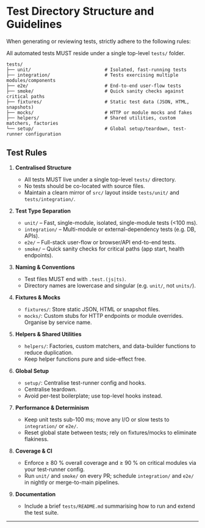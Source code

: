 # Test Directory Structure and Guidelines

When generating or reviewing tests, strictly adhere to the following rules:

All automated tests MUST reside under a single top-level `tests/` folder.

```
tests/
├── unit/                           # Isolated, fast‐running tests
├── integration/                    # Tests exercising multiple modules/components
├── e2e/                            # End-to-end user-flow tests
├── smoke/                          # Quick sanity checks against critical paths
├── fixtures/                       # Static test data (JSON, HTML, snapshots)
├── mocks/                          # HTTP or module mocks and fakes
├── helpers/                        # Shared utilities, custom matchers, factories
└── setup/                          # Global setup/teardown, test-runner configuration
```

## **Test Rules**

1. **Centralised Structure**

   * All tests MUST live under a single top-level `tests/` directory.
   * No tests should be co-located with source files.
   * Maintain a clearn mirror of `src/` layout inside `tests/unit/` and `tests/integration/`.

2. **Test Type Separation**

   * `unit/` – Fast, single-module, isolated, single-module tests (<100 ms).
   * `integration/` – Multi-module or external-dependency tests (e.g. DB, APIs).
   * `e2e/` – Full-stack user-flow or browser/API end-to-end tests.
   * `smoke/` – Quick sanity checks for critical paths (app start, health endpoints).

3. **Naming & Conventions**

   * Test files MUST end with `.test.(js|ts)`.
   * Directory names are lowercase and singular (e.g. `unit/`, not `units/`).

4. **Fixtures & Mocks**

   * `fixtures/`: Store static JSON, HTML or snapshot files.
   * `mocks/`: Custom stubs for HTTP endpoints or module overrides. Organise by service name.

5. **Helpers & Shared Utilities**

   * `helpers/`: Factories, custom matchers, and data-builder functions to reduce duplication.
   * Keep helper functions pure and side-effect free.

6. **Global Setup**

   * `setup/`: Centralise test-runner config and hooks.
   * Centralise teardown.
   * Avoid per-test boilerplate; use top-level hooks instead.

7. **Performance & Determinism**

   * Keep unit tests sub-100 ms; move any I/O or slow tests to `integration/` or `e2e/`.
   * Reset global state between tests; rely on fixtures/mocks to eliminate flakiness.

8. **Coverage & CI**

   * Enforce ≥ 80 % overall coverage and ≥ 90 % on critical modules via your test-runner config.
   * Run `unit/` and `smoke/` on every PR; schedule `integration/` and `e2e/` in nightly or merge-to-main pipelines.

9. **Documentation**

   * Include a brief `tests/README.md` summarising how to run and extend the test suite.

---
